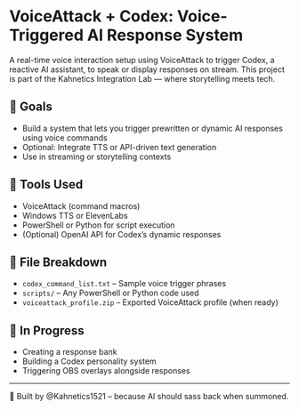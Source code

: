 # VoiceAttack + Codex: Voice-Triggered AI Response System

A real-time voice interaction setup using VoiceAttack to trigger Codex, a reactive AI assistant, to speak or display responses on stream. This project is part of the Kahnetics Integration Lab — where storytelling meets tech.

## 🎯 Goals
- Build a system that lets you trigger prewritten or dynamic AI responses using voice commands
- Optional: Integrate TTS or API-driven text generation
- Use in streaming or storytelling contexts

## 🔧 Tools Used
- VoiceAttack (command macros)
- Windows TTS or ElevenLabs
- PowerShell or Python for script execution
- (Optional) OpenAI API for Codex’s dynamic responses

## 📁 File Breakdown
- `codex_command_list.txt` – Sample voice trigger phrases
- `scripts/` – Any PowerShell or Python code used
- `voiceattack_profile.zip` – Exported VoiceAttack profile (when ready)

## 🧪 In Progress
- Creating a response bank
- Building a Codex personality system
- Triggering OBS overlays alongside responses

---

🧃 Built by @Kahnetics1521 – because AI should sass back when summoned.


